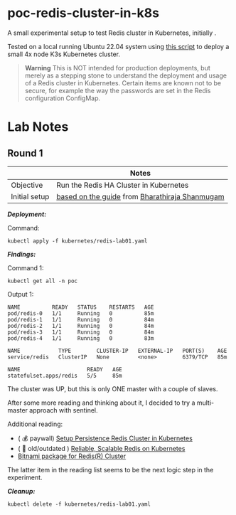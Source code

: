 # poc-redis-cluster-in-k8s

A small experimental setup to test Redis cluster in Kubernetes, initially .

Tested on a local running Ubuntu 22.04 system using [this script](https://gist.github.com/nicc777/0f620c9eb2958f58173224f29b23a2ff) to deploy a small 4x node K3s Kubernetes cluster.

> **Warning**
> This is NOT intended for production deployments, but merely as a stepping stone to understand the deployment and usage of a Redis cluster in Kubernetes. Certain items are known not to be secure, for example the way the passwords are set in the Redis configuration ConfigMap.

# Lab Notes

## Round 1

|               | Notes                                                                                                                                                    |
|---------------|----------------------------------------------------------------------------------------------------------------------------------------------------------|
| Objective     | Run the Redis HA Cluster in Kubernetes                                                                                                                   |
| Initial setup | [based on the guide](https://www.airplane.dev/blog/deploy-redis-cluster-on-kubernetes) from [Bharathiraja Shanmugam](https://github.com/bharathirajatut) |

_**Deployment:**_


Command:

```shell
kubectl apply -f kubernetes/redis-lab01.yaml
```

_**Findings:**_

Command 1:

```shell
kubectl get all -n poc
```

Output 1:

```text
NAME          READY   STATUS    RESTARTS   AGE
pod/redis-0   1/1     Running   0          85m
pod/redis-1   1/1     Running   0          84m
pod/redis-2   1/1     Running   0          84m
pod/redis-3   1/1     Running   0          84m
pod/redis-4   1/1     Running   0          83m

NAME            TYPE        CLUSTER-IP   EXTERNAL-IP   PORT(S)    AGE
service/redis   ClusterIP   None         <none>        6379/TCP   85m

NAME                     READY   AGE
statefulset.apps/redis   5/5     85m
```

The cluster was UP, but this is only ONE master with a couple of slaves.

After some more reading and thinking about it, I decided to try a multi-master approach with sentinel.

Additional reading:

* ( :moneybag: paywall) [Setup Persistence Redis Cluster in Kubernetes](https://medium.com/zero-to/setup-persistence-redis-cluster-in-kubertenes-7d5b7ffdbd98)
* ( :date: old/outdated ) [Reliable, Scalable Redis on Kubernetes](https://github.com/kubernetes/examples/blob/master/staging/storage/redis/README.md)
* [Bitnami package for Redis(R) Cluster](https://github.com/bitnami/charts/tree/main/bitnami/redis-cluster)

The latter item in the reading list seems to be the next logic step in the experiment.

_**Cleanup:**_

```shell
kubectl delete -f kubernetes/redis-lab01.yaml
```